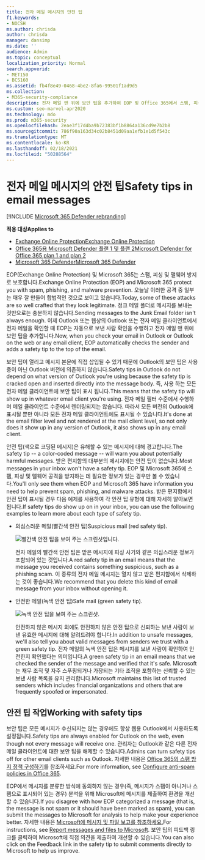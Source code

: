 ```yaml
---
title: 전자 메일 메시지의 안전 팁
f1.keywords:
- NOCSH
ms.author: chrisda
author: chrisda
manager: dansimp
ms.date: ''
audience: Admin
ms.topic: conceptual
localization_priority: Normal
search.appverid:
- MET150
- BCS160
ms.assetid: fb4f8e49-0468-4be2-8fa6-99501f1ad9d5
ms.collection:
- M365-security-compliance
description: 전자 메일 맨 위에 보안 팁을 추가하여 EOP 및 Office 365에서 스팸, 피싱 및 맬웨어 방지를 보호하는 방법에 대해 알아보세요.
ms.custom: seo-marvel-apr2020
ms.technology: mdo
ms.prod: m365-security
ms.openlocfilehash: 2eae3f17d4ba9b72383bf1b8864a136cd9e7b2b8
ms.sourcegitcommit: 786f90a163d34c02b8451d09aa1efb1e1d5f543c
ms.translationtype: MT
ms.contentlocale: ko-KR
ms.lasthandoff: 02/18/2021
ms.locfileid: "50288564"
---
```

# <a name="safety-tips-in-email-messages"></a><span data-ttu-id="bd45c-103">전자 메일 메시지의 안전 팁</span><span class="sxs-lookup"><span data-stu-id="bd45c-103">Safety tips in email messages</span></span>

[!INCLUDE [Microsoft 365 Defender rebranding](../includes/microsoft-defender-for-office.md)]

<span data-ttu-id="bd45c-104">**적용 대상**</span><span class="sxs-lookup"><span data-stu-id="bd45c-104">**Applies to**</span></span>
- [<span data-ttu-id="bd45c-105">Exchange Online Protection</span><span class="sxs-lookup"><span data-stu-id="bd45c-105">Exchange Online Protection</span></span>](exchange-online-protection-overview.md)
- [<span data-ttu-id="bd45c-106">Office 365용 Microsoft Defender 플랜 1 및 플랜 2</span><span class="sxs-lookup"><span data-stu-id="bd45c-106">Microsoft Defender for Office 365 plan 1 and plan 2</span></span>](office-365-atp.md)
- [<span data-ttu-id="bd45c-107">Microsoft 365 Defender</span><span class="sxs-lookup"><span data-stu-id="bd45c-107">Microsoft 365 Defender</span></span>](../mtp/microsoft-threat-protection.md)

<span data-ttu-id="bd45c-108">EOP(Exchange Online Protection) 및 Microsoft 365는 스팸, 피싱 및 맬웨어 방지로 보호합니다.</span><span class="sxs-lookup"><span data-stu-id="bd45c-108">Exchange Online Protection (EOP) and Microsoft 365 protect you with spam, phishing, and malware prevention.</span></span> <span data-ttu-id="bd45c-109">오늘날 이러한 공격 중 일부는 매우 잘 만들어 합법적인 것으로 보이고 있습니다.</span><span class="sxs-lookup"><span data-stu-id="bd45c-109">Today, some of these attacks are so well crafted that they look legitimate.</span></span> <span data-ttu-id="bd45c-110">정크 메일 폴더로 메시지를 보내는 것만으로는 충분하지 않습니다.</span><span class="sxs-lookup"><span data-stu-id="bd45c-110">Sending messages to the Junk Email folder isn't always enough.</span></span> <span data-ttu-id="bd45c-111">이제 Outlook 또는 웹상의 Outlook 또는 전자 메일 클라이언트에서 전자 메일을 확인할 때 EOP는 자동으로 보낸 사람 확인을 수행하고 전자 메일 맨 위에 보안 팁을 추가합니다.</span><span class="sxs-lookup"><span data-stu-id="bd45c-111">Now, when you check your email in Outlook or Outlook on the web or any email client, EOP automatically checks the sender and adds a safety tip to the top of the email.</span></span>

<span data-ttu-id="bd45c-112">보안 팁이 열리고 메시지 본문에 직접 삽입될 수 있기 때문에 Outlook의 보안 팁은 사용 중이 아닌 Outlook 버전에 의존하지 않습니다.</span><span class="sxs-lookup"><span data-stu-id="bd45c-112">Safety tips in Outlook do not depend on what version of Outlook you're using because the safety tip is cracked open and inserted directly into the message body.</span></span> <span data-ttu-id="bd45c-113">즉, 사용 하는 모든 전자 메일 클라이언트에 보안 팁이 표시 됩니다.</span><span class="sxs-lookup"><span data-stu-id="bd45c-113">This means that the safety tip will show up in whatever email client you're using.</span></span> <span data-ttu-id="bd45c-114">전자 메일 필터 수준에서 수행하며 메일 클라이언트 수준에서 렌더링되지는 않습니다. 따라서 모든 버전의 Outlook에 표시될 뿐만 아니라 모든 전자 메일 클라이언트에도 표시될 수 있습니다.</span><span class="sxs-lookup"><span data-stu-id="bd45c-114">It's done at the email filter level and not rendered at the mail client level, so not only does it show up in any version of Outlook, it also shows up in any email client.</span></span>

<span data-ttu-id="bd45c-115">안전 팁(색으로 코딩된 메시지)은 유해할 수 있는 메시지에 대해 경고합니다.</span><span class="sxs-lookup"><span data-stu-id="bd45c-115">The safety tip -- a color-coded message -- will warn you about potentially harmful messages.</span></span> <span data-ttu-id="bd45c-116">받은 편지함의 대부분의 메시지에는 안전 팁이 없습니다.</span><span class="sxs-lookup"><span data-stu-id="bd45c-116">Most messages in your inbox won't have a safety tip.</span></span> <span data-ttu-id="bd45c-117">EOP 및 Microsoft 365에 스팸, 피싱 및 맬웨어 공격을 방지하는 데 필요한 정보가 있는 경우만 볼 수 있습니다.</span><span class="sxs-lookup"><span data-stu-id="bd45c-117">You'll only see them when EOP and Microsoft 365 have information you need to help prevent spam, phishing, and malware attacks.</span></span> <span data-ttu-id="bd45c-118">받은 편지함에서 안전 팁이 표시될 경우 다음 예제를 사용하여 각 안전 팁 유형에 대해 자세히 알아보면 됩니다.</span><span class="sxs-lookup"><span data-stu-id="bd45c-118">If safety tips do show up on in your inbox, you can use the following examples to learn more about each type of safety tip.</span></span>

- <span data-ttu-id="bd45c-119">의심스러운 메일(빨간색 안전 팁)</span><span class="sxs-lookup"><span data-stu-id="bd45c-119">Suspicious mail (red safety tip).</span></span>

    ![빨간색 안전 팁을 보여 주는 스크린샷입니다.](../../media/5078a0be-e556-44a1-b169-09d780d26898.png)

    <span data-ttu-id="bd45c-121">전자 메일의 빨간색 안전 팁은 받은 메시지에 피싱 사기와 같은 의심스러운 정보가 포함되어 있는 것입니다.</span><span class="sxs-lookup"><span data-stu-id="bd45c-121">A red safety tip in an email means that the message you received contains something suspicious, such as a phishing scam.</span></span> <span data-ttu-id="bd45c-122">이 종류의 전자 메일 메시지는 열지 않고 받은 편지함에서 삭제하는 것이 좋습니다.</span><span class="sxs-lookup"><span data-stu-id="bd45c-122">We recommend that you delete this kind of email message from your inbox without opening it.</span></span>

- <span data-ttu-id="bd45c-123">안전한 메일(녹색 안전 팁)</span><span class="sxs-lookup"><span data-stu-id="bd45c-123">Safe mail (green safety tip).</span></span>

    ![녹색 안전 팁을 보여 주는 스크린샷.](../../media/acbc11d0-f626-4848-9fbf-66eeeda3f803.png)

    <span data-ttu-id="bd45c-125">안전하지 않은 메시지 외에도 안전하지 않은 안전 팁으로 신뢰하는 보낸 사람이 보낸 유효한 메시지에 대해 알려드려야 합니다.</span><span class="sxs-lookup"><span data-stu-id="bd45c-125">In addition to unsafe messages, we'll also tell you about valid messages from senders we trust with a green safety tip.</span></span> <span data-ttu-id="bd45c-126">전자 메일의 녹색 안전 팁은 메시지를 보낸 사람이 확인하여 안전한지 확인했다는 의미입니다.</span><span class="sxs-lookup"><span data-stu-id="bd45c-126">A green safety tip in an email means that we checked the sender of the message and verified that it's safe.</span></span> <span data-ttu-id="bd45c-127">Microsoft는 재무 조직 및 자주 스푸핑되거나 가장되는 기타 조직을 포함하는 신뢰할 수 있는 보낸 사람 목록을 유지 관리합니다.</span><span class="sxs-lookup"><span data-stu-id="bd45c-127">Microsoft maintains this list of trusted senders which includes financial organizations and others that are frequently spoofed or impersonated.</span></span>

## <a name="working-with-safety-tips"></a><span data-ttu-id="bd45c-128">안전 팁 작업</span><span class="sxs-lookup"><span data-stu-id="bd45c-128">Working with safety tips</span></span>

<span data-ttu-id="bd45c-129">보안 팁은 모든 메시지가 수신되지는 않는 경우에도 항상 웹용 Outlook에서 사용하도록 설정됩니다.</span><span class="sxs-lookup"><span data-stu-id="bd45c-129">Safety tips are always enabled for Outlook on the web, even though not every message will receive one.</span></span> <span data-ttu-id="bd45c-130">관리자는 Outlook과 같은 다른 전자 메일 클라이언트에 대한 보안 팁을 해제할 수 있습니다.</span><span class="sxs-lookup"><span data-stu-id="bd45c-130">Admins can turn safety tips off for other email clients such as Outlook.</span></span> <span data-ttu-id="bd45c-131">자세한 내용은 [Office 365의 스팸 방지 정책 구성하기](configure-your-spam-filter-policies.md)를 참조하세요.</span><span class="sxs-lookup"><span data-stu-id="bd45c-131">For more information, see [Configure anti-spam policies in Office 365](configure-your-spam-filter-policies.md).</span></span>

<span data-ttu-id="bd45c-132">EOP에서 메시지를 분류한 방식에 동의하지 않는 경우(즉, 메시지가 스팸이 아니거나 스팸으로 표시되어 있는 경우) 분석을 위해 Microsoft에 메시지를 제출하여 환경을 개선할 수 있습니다.</span><span class="sxs-lookup"><span data-stu-id="bd45c-132">If you disagree with how EOP categorized a message (that is, the message is not spam or it should have been marked as spam), you can submit the messages to Microsoft for analysis to help make your experience better.</span></span> <span data-ttu-id="bd45c-133">자세한 내용은 [Microsoft에 메시지 및 파일 보고를 참조하세요.](report-junk-email-messages-to-microsoft.md)</span><span class="sxs-lookup"><span data-stu-id="bd45c-133">For instructions, see [Report messages and files to Microsoft](report-junk-email-messages-to-microsoft.md).</span></span> <span data-ttu-id="bd45c-134">보안 팁의 피드백 링크를 클릭하여 Microsoft에 직접 의견을 제출하여 개선할 수 있습니다.</span><span class="sxs-lookup"><span data-stu-id="bd45c-134">You can also click on the Feedback link in the safety tip to submit comments directly to Microsoft to help us improve.</span></span>
